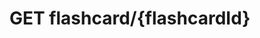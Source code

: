 #  GET flashcard/{flashcardId}

<api-endpoint openapi-path="../../api/backend_flashpomo-openapi.yaml" method="GET" endpoint="/flashcard/{flashcardId}"/>